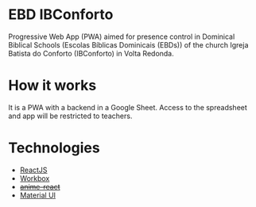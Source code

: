 # EBD IBConforto

Progressive Web App (PWA) aimed for presence control in Dominical Biblical Schools (Escolas Bíblicas Dominicais (EBDs)) of the church Igreja Batista do Conforto (IBConforto) in Volta Redonda.

# How it works

It is a PWA with a backend in a Google Sheet. Access to the spreadsheet and app will be restricted to teachers.

# Technologies

- [ReactJS](https://react.dev/)
- [Workbox](https://developer.chrome.com/docs/workbox?hl=pt-br)
- [~~anime-react~~](https://www.npmjs.com/package/react-anime)
- [Material UI](https://mui.com/)